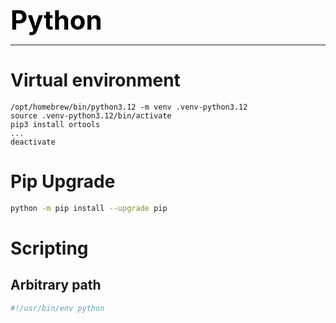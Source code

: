 **<span style="font-size:3em;color:black">Python</span>**
***

# Virtual environment
```
/opt/homebrew/bin/python3.12 -m venv .venv-python3.12
source .venv-python3.12/bin/activate
pip3 install ortools
...
deactivate
```

# Pip Upgrade
```bash
python -m pip install --upgrade pip
```

# Scripting 

## Arbitrary path
```python
#!/usr/bin/env python
```